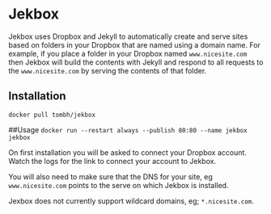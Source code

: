 # Jekbox

Jekbox uses Dropbox and Jekyll to automatically create and serve sites based on folders in your
Dropbox that are named using a domain name. For example, if you place a folder in your Dropbox
named `www.nicesite.com` then Jekbox will build the contents with Jekyll and respond to all
requests to the `www.nicesite.com` by serving the contents of that folder.

## Installation
`docker pull tombh/jekbox`

##Usage
`docker run --restart always --publish 80:80 --name jekbox jekbox`

On first installation you will be asked to connect your Dropbox account. Watch the logs for the
link to connect your account to Jekbox.

You will also need to make sure that the DNS for your site, eg `www.nicesite.com` points to the
serve on which Jekbox is installed.

Jexbox does not currently support wildcard domains, eg; `*.nicesite.com`.

